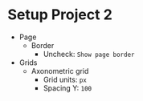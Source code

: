 # Setup Project 2
- Page
  - Border
    - Uncheck: `Show page border`
- Grids
  - Axonometric grid
    - Grid units: `px`
    - Spacing Y: `100`
